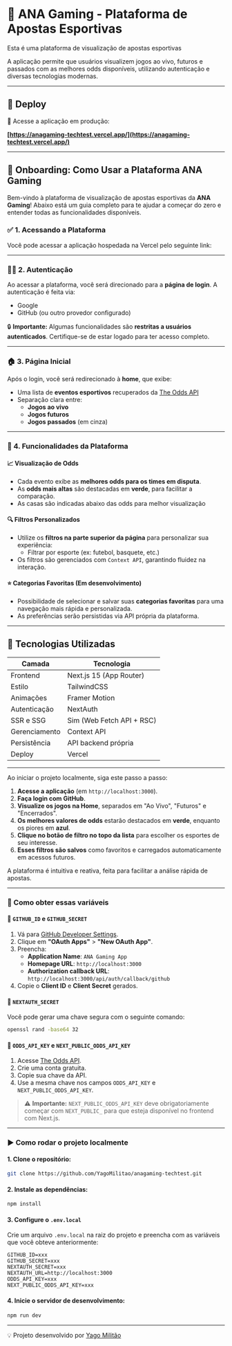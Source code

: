 # 🎯 ANA Gaming - Plataforma de Apostas Esportivas

Esta é uma plataforma de visualização de apostas esportivas 

A aplicação permite que usuários visualizem jogos ao vivo, futuros e passados com as melhores odds disponíveis, utilizando autenticação e diversas tecnologias modernas.

---

## 🚀 Deploy

🔗 Acesse a aplicação em produção:

**[https://anagaming-techtest.vercel.app/](https://anagaming-techtest.vercel.app/)**

---

## 🧭 Onboarding: Como Usar a Plataforma ANA Gaming

Bem-vindo à plataforma de visualização de apostas esportivas da **ANA Gaming**! Abaixo está um guia completo para te ajudar a começar do zero e entender todas as funcionalidades disponíveis.

### ✅ 1. Acessando a Plataforma

Você pode acessar a aplicação hospedada na Vercel pelo seguinte link:


---

### 🧑‍💻 2. Autenticação

Ao acessar a plataforma, você será direcionado para a **página de login**. A autenticação é feita via:

- Google
- GitHub (ou outro provedor configurado)
  
🔒 **Importante:** Algumas funcionalidades são **restritas a usuários autenticados**. Certifique-se de estar logado para ter acesso completo.

---

### 🏠 3. Página Inicial

Após o login, você será redirecionado à **home**, que exibe:

- Uma lista de **eventos esportivos** recuperados da [The Odds API](https://the-odds-api.com/)
- Separação clara entre:
  - **Jogos ao vivo**
  - **Jogos futuros**
  - **Jogos passados** (em cinza)

---

### 🧩 4. Funcionalidades da Plataforma

#### 📈 Visualização de Odds
- Cada evento exibe as **melhores odds para os times em disputa**.
- As **odds mais altas** são destacadas em **verde**, para facilitar a comparação.
- As casas são indicadas abaixo das odds para melhor visualização

#### 🔍 Filtros Personalizados
- Utilize os **filtros na parte superior da página** para personalizar sua experiência:
  - Filtrar por esporte (ex: futebol, basquete, etc.)
- Os filtros são gerenciados com `Context API`, garantindo fluidez na interação.

#### ⭐ Categorias Favoritas (Em desenvolvimento)
- Possibilidade de selecionar e salvar suas **categorias favoritas** para uma navegação mais rápida e personalizada.
- As preferências serão persistidas via API própria da plataforma.

---

## 🧪 Tecnologias Utilizadas

| Camada         | Tecnologia                      |
|----------------|----------------------------------|
| Frontend       | Next.js 15 (App Router)          |
| Estilo         | TailwindCSS                     |
| Animações      | Framer Motion                   |
| Autenticação   | NextAuth                        |
| SSR e SSG      | Sim (Web Fetch API + RSC)       |
| Gerenciamento  | Context API                     |
| Persistência   | API backend própria              |
| Deploy         | Vercel                          |

---

Ao iniciar o projeto localmente, siga este passo a passo:

1. **Acesse a aplicação** (em `http://localhost:3000`).
2. **Faça login com GitHub**.
3. **Visualize os jogos na Home**, separados em "Ao Vivo", "Futuros" e "Encerrados".
4. **Os melhores valores de odds** estarão destacados em **verde**, enquanto os piores em **azul**.
5. **Clique no botão de filtro no topo da lista** para escolher os esportes de seu interesse.
6. **Esses filtros são salvos** como favoritos e carregados automaticamente em acessos futuros.

A plataforma é intuitiva e reativa, feita para facilitar a análise rápida de apostas.

---

### 🔎 Como obter essas variáveis

#### 🔗 `GITHUB_ID` e `GITHUB_SECRET`

1. Vá para [GitHub Developer Settings](https://github.com/settings/developers).
2. Clique em **"OAuth Apps"** > **"New OAuth App"**.
3. Preencha:
   - **Application Name**: `ANA Gaming App`
   - **Homepage URL**: `http://localhost:3000`
   - **Authorization callback URL**: `http://localhost:3000/api/auth/callback/github`
4. Copie o **Client ID** e **Client Secret** gerados.

#### 🔑 `NEXTAUTH_SECRET`

Você pode gerar uma chave segura com o seguinte comando:

```bash
openssl rand -base64 32
```

#### 🔐 `ODDS_API_KEY` e `NEXT_PUBLIC_ODDS_API_KEY`

1. Acesse [The Odds API](https://the-odds-api.com/).
2. Crie uma conta gratuita.
3. Copie sua chave da API.
4. Use a mesma chave nos campos `ODDS_API_KEY` e `NEXT_PUBLIC_ODDS_API_KEY`.

> ⚠️ **Importante:** `NEXT_PUBLIC_ODDS_API_KEY` deve obrigatoriamente começar com `NEXT_PUBLIC_` para que esteja disponível no frontend com Next.js.

---

### ▶️ Como rodar o projeto localmente

#### 1. Clone o repositório:

```bash
git clone https://github.com/YagoMilitao/anagaming-techtest.git
```

#### 2. Instale as dependências:

```bash
npm install
```

#### 3. Configure o `.env.local`

Crie um arquivo `.env.local` na raiz do projeto e preencha com as variáveis que você obteve anteriormente:

```env
GITHUB_ID=xxx
GITHUB_SECRET=xxx
NEXTAUTH_SECRET=xxx
NEXTAUTH_URL=http://localhost:3000
ODDS_API_KEY=xxx
NEXT_PUBLIC_ODDS_API_KEY=xxx
```

#### 4. Inicie o servidor de desenvolvimento:

```bash
npm run dev
```

---

💡 Projeto desenvolvido por [Yago Militão](https://github.com/YagoMilitao)
